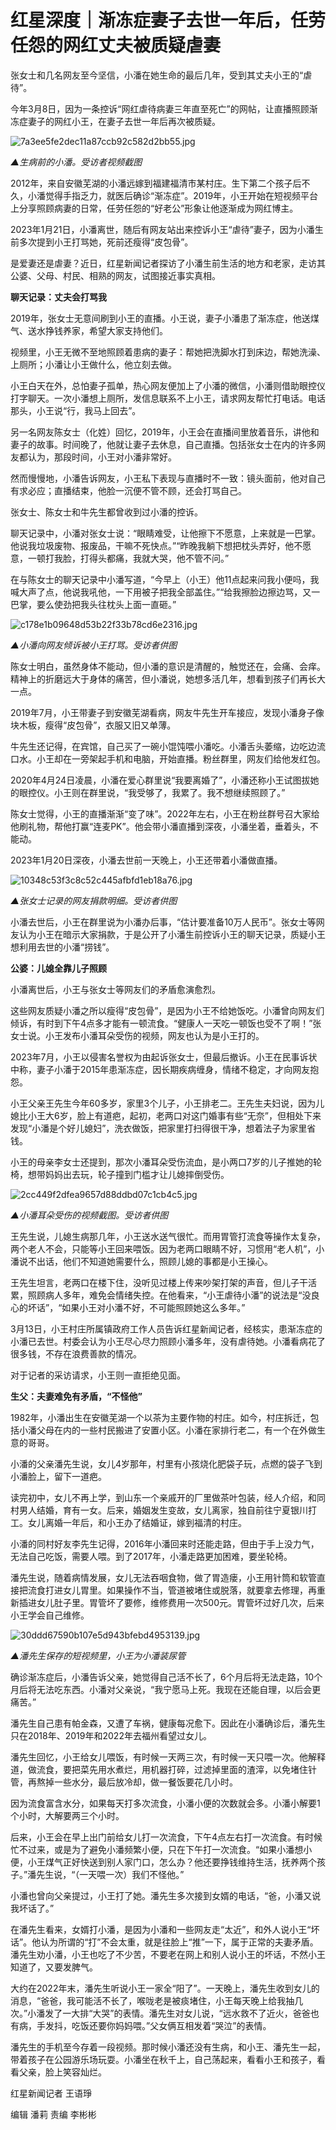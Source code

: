 # 红星深度｜渐冻症妻子去世一年后，任劳任怨的网红丈夫被质疑虐妻

张女士和几名网友至今坚信，小潘在她生命的最后几年，受到其丈夫小王的“虐待”。

今年3月8日，因为一条控诉“网红虐待病妻三年直至死亡”的网帖，让直播照顾渐冻症妻子的网红小王，在妻子去世一年后再次被质疑。

![7a3ee5fe2dec11a87ccb92c582d2bb55.jpg](https://raw.githubusercontent.com/qqhsx/qqnews_image/main/2024/03/23/红星深度｜渐冻症妻子去世一年后，任劳任怨的网红丈夫被质疑虐妻/7a3ee5fe2dec11a87ccb92c582d2bb55.jpg)

 _▲生病前的小潘。受访者视频截图_

2012年，来自安徽芜湖的小潘远嫁到福建福清市某村庄。生下第二个孩子后不久，小潘觉得手指乏力，就医后确诊“渐冻症”。2019年，小王开始在短视频平台上分享照顾病妻的日常，任劳任怨的“好老公”形象让他逐渐成为网红博主。

2023年1月21日，小潘离世，随后有网友站出来控诉小王“虐待”妻子，因为小潘生前多次提到小王打骂她，死前还瘦得“皮包骨”。

是爱妻还是虐妻？近日，红星新闻记者探访了小潘生前生活的地方和老家，走访其公婆、父母、村民、相熟的网友，试图接近事实真相。

**聊天记录：丈夫会打骂我**

2019年，张女士无意间刷到小王的直播。小王说，妻子小潘患了渐冻症，他送煤气、送水挣钱养家，希望大家支持他们。

视频里，小王无微不至地照顾着患病的妻子：帮她把洗脚水打到床边，帮她洗澡、上厕所；小潘让小王做什么，他立刻去做。

小王白天在外，总怕妻子孤单，热心网友便加上了小潘的微信，小潘则借助眼控仪打字聊天。一次小潘想上厕所，发信息联系不上小王，请求网友帮忙打电话。电话那头，小王说“行，我马上回去”。

另一名网友陈女士（化姓）回忆，2019年，小王会在直播间里放着音乐，讲他和妻子的故事。时间晚了，他就让妻子去休息，自己直播。包括张女士在内的许多网友都认为，那段时间，小王对小潘非常好。

然而慢慢地，小潘告诉网友，小王私下表现与直播时不一致：镜头面前，他对自己有求必应；直播结束，他脸一沉便不管不顾，还会打骂自己。

张女士、陈女士和牛先生都曾收到过小潘的控诉。

聊天记录中，小潘对张女士说：“眼睛难受，让他擦下不愿意，上来就是一巴掌。他说我垃圾废物、报废品，干嘛不死快点。”“昨晚我躺下想把枕头弄好，他不愿意，一顿打我脸，打得头都痛，我就大哭，他不管不问。”

在与陈女士的聊天记录中小潘写道，“今早上（小王）他11点起来问我小便吗，我喊大声了点，他说我吼他，一下用被子把我全部盖住。”“给我擦脸边擦边骂，又一巴掌，要么使劲把我头往枕头上面一直砸。”

![c178e1b09648d53b22f33b78cd6e2316.jpg](https://raw.githubusercontent.com/qqhsx/qqnews_image/main/2024/03/23/红星深度｜渐冻症妻子去世一年后，任劳任怨的网红丈夫被质疑虐妻/c178e1b09648d53b22f33b78cd6e2316.jpg)

_▲小潘向网友倾诉被小王打骂。受访者供图_

陈女士明白，虽然身体不能动，但小潘的意识是清醒的，触觉还在，会痛、会痒。精神上的折磨远大于身体的痛苦，但小潘说，她想多活几年，想看到孩子们再长大一点。

2019年7月，小王带妻子到安徽芜湖看病，网友牛先生开车接应，发现小潘身子像块木板，瘦得“皮包骨”，衣服又旧又单薄。

牛先生还记得，在宾馆，自己买了一碗小馄饨喂小潘吃。小潘舌头萎缩，边吃边流口水。小王却在一旁架起手机和电脑，开始直播。粉丝群里，网友们给他发红包。

2020年4月24日凌晨，小潘在爱心群里说“我要离婚了”，小潘还称小王试图拔她的眼控仪。小王则在群里说，“我受够了，我累了。我不想继续照顾了。”

陈女士觉得，小王的直播渐渐“变了味”。2022年左右，小王在粉丝群号召大家给他刷礼物，帮他打赢“连麦PK”。他会带小潘直播到深夜，小潘坐着，垂着头，不能动。

2023年1月20日深夜，小潘去世前一天晚上，小王还带着小潘做直播。

![10348c53f3c8c52c445afbfd1eb18a76.jpg](https://raw.githubusercontent.com/qqhsx/qqnews_image/main/2024/03/23/红星深度｜渐冻症妻子去世一年后，任劳任怨的网红丈夫被质疑虐妻/10348c53f3c8c52c445afbfd1eb18a76.jpg)

_▲张女士记录的网友捐款明细。受访者供图_

小潘去世后，小王在群里说为小潘办后事，“估计要准备10万人民币”。张女士等网友认为小王在暗示大家捐款，于是公开了小潘生前控诉小王的聊天记录，质疑小王想利用去世的小潘“捞钱”。

**公婆：儿媳全靠儿子照顾**

小潘离世后，小王与张女士等网友们的矛盾愈演愈烈。

这些网友质疑小潘之所以瘦得“皮包骨”，是因为小王不给她饭吃。小潘曾向网友们倾诉，有时到下午4点多才能有一顿流食。“健康人一天吃一顿饭也受不了啊！”张女士说。小王发布小潘耳朵受伤的视频，网友也认为是小王打的。

2023年7月，小王以侵害名誉权为由起诉张女士，但最后撤诉。小王在民事诉状中称，妻子小潘于2015年患渐冻症，因长期疾病缠身，情绪不稳定，才向网友抱怨。

小王父亲王先生今年60多岁，家里3个儿子，小王排老二。王先生夫妇说，因为儿媳比小王大6岁，脸上有道疤，起初，老两口对这门婚事有些“无奈”，但相处下来发现“小潘是个好儿媳妇”，洗衣做饭，把家里打扫得很干净，想着法子为家里省钱。

小王的母亲李女士还提到，那次小潘耳朵受伤流血，是小两口7岁的儿子推她的轮椅，想带妈妈出去玩，轮子撞到门槛才让儿媳摔倒受伤。

![2cc449f2dfea9657d88ddbd07c1cb4c5.jpg](https://raw.githubusercontent.com/qqhsx/qqnews_image/main/2024/03/23/红星深度｜渐冻症妻子去世一年后，任劳任怨的网红丈夫被质疑虐妻/2cc449f2dfea9657d88ddbd07c1cb4c5.jpg)

 _▲小潘耳朵受伤的视频截图。受访者供图_

王先生说，儿媳生病那几年，小王送水送气很忙。而用胃管打流食等操作太复杂，两个老人不会，只能等小王回来喂饭。因为老两口眼睛不好，习惯用“老人机”，小潘说不出话，他们不知道她需要什么，照顾儿媳的事都是小王操心。

王先生坦言，老两口在楼下住，没听见过楼上传来吵架打架的声音，但儿子干活累，照顾病人多年，难免会情绪失控。在他看来，“小王虐待小潘”的说法是“没良心的坏话”，“如果小王对小潘不好，不可能照顾她这么多年。”

3月13日，小王村庄所属镇政府工作人员告诉红星新闻记者，经核实，患渐冻症的小潘已去世。村委会认为小王尽心尽力照顾小潘多年，没有虐待她。小潘看病花了很多钱，不存在浪费善款的情况。

对于记者的采访请求，小王则一直拒绝见面。

**生父：夫妻难免有矛盾，“不怪他”**

1982年，小潘出生在安徽芜湖一个以茶为主要作物的村庄。如今，村庄拆迁，包括小潘父母在内的一些村民搬进了安置小区。小潘在家排行老二，有一个在外做生意的哥哥。

小潘的父亲潘先生说，女儿4岁那年，村里有小孩烧化肥袋子玩，点燃的袋子飞到小潘脸上，留下一道疤。

读完初中，女儿不再上学，到山东一个亲戚开的厂里做茶叶包装，经人介绍，和同村男人结婚，育有一女。后来，婚姻发生变故，女儿离家，独自前往宁夏银川打工。女儿离婚一年后，和小王办了结婚证，嫁到福清的村庄。

小潘的同村好友李先生记得，2016年小潘回来时还能走路，但由于手上没力气，无法自己吃饭，需要人喂。到了2017年，小潘走路更加困难，要坐轮椅。

潘先生说，随着病情发展，女儿无法吞咽食物，做了胃造瘘，小王用针筒和软管直接把流食打进女儿胃里。如果操作不当，管道被堵住或脱落，就要拿去修理，再重新插进女儿肚子里。胃管坏了要修，维修费用一次500元。胃管坏过好几次，后来小王学会自己维修。

![30ddd67590b107e5d943bfebd4953139.jpg](https://raw.githubusercontent.com/qqhsx/qqnews_image/main/2024/03/23/红星深度｜渐冻症妻子去世一年后，任劳任怨的网红丈夫被质疑虐妻/30ddd67590b107e5d943bfebd4953139.jpg)

_▲潘先生保存的短视频里，小王为小潘装尿管_

确诊渐冻症后，小潘告诉父亲，她觉得自己活不长了，6个月后将无法走路，10个月后将无法吃东西。小潘对父亲说，“我宁愿马上死。我现在还能自理，以后会更痛苦。”

潘先生自己患有帕金森，又遭了车祸，健康每况愈下。因此在小潘确诊后，潘先生只在2018年、2019年和2022年去福州看望过女儿。

潘先生回忆，小王给女儿喂饭，有时候一天两三次，有时候一天只喂一次。他解释道，做流食，要把菜先用水煮烂，用机器打碎，过滤掉里面的渣滓，以免堵住针管，再熬掉一些水分，最后放冷却，做一餐饭要花几小时。

因为流食富含水分，如果每天打多次流食，小潘小便的次数就会多。小潘小解要1个小时，大解要两三个小时。

后来，小王会在早上出门前给女儿打一次流食，下午4点左右打一次流食。有时候忙不过来，或是为了避免小潘频繁小便，只在下午打一次流食。“如果小潘想小便，小王煤气正好快送到别人家门口，怎么办？他还要挣钱维持生活，抚养两个孩子。”潘先生说，“（一天喂一次）我们不怪他。”

小潘也曾向父亲提过，小王打了她。潘先生多次接到女婿的电话，“爸，小潘又说我坏话了。”

在潘先生看来，女婿打小潘，是因为小潘和一些网友走“太近”，和外人说小王“坏话”。他认为所谓的“打”不会太重，就是往脸上“推”一下，属于正常的夫妻矛盾。潘先生劝小潘，小王也吃了不少苦，不要老在网上和别人说小王的坏话，不然小王知道了，又要发脾气。

大约在2022年末，潘先生听说小王一家全“阳了”。一天晚上，潘先生收到女儿的消息，“爸爸，我可能活不长了，喉咙老是被痰堵住，小王每天晚上给我抽几次。”小潘发了一大排“大哭”的表情。潘先生对女儿说，“远水救不了近火，爸爸也有病，手发抖，吃饭还要你妈妈喂。”父女俩互相发着“哭泣”的表情。

潘先生的手机至今存着一段视频。那时候小潘还没有生病，和小王、潘先生一起，带着孩子在公园游乐场玩耍。小潘坐在秋千上，自己荡起来，看看小王和孩子，看看父亲，脸上笑容灿烂。

红星新闻记者 王语琤

编辑 潘莉 责编 李彬彬

